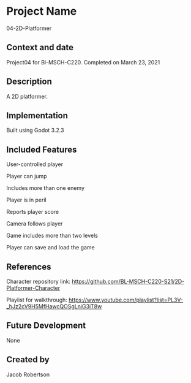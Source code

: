 # Project Name 
04-2D-Platformer

## Context and date 
Project04 for Bl-MSCH-C220. Completed on March 23, 2021

## Description 
A 2D platformer.

## Implementation
Built using Godot 3.2.3

## Included Features
User-controlled player

Player can jump

Includes more than one enemy

Player is in peril

Reports player score

Camera follows player

Game includes more than two levels

Player can save and load the game

## References 
Character repository link: https://github.com/BL-MSCH-C220-S21/2D-Platformer-Character

Playlist for walkthrough: https://www.youtube.com/playlist?list=PL3V-_hJz2cV9H5MfHawcQOSgLniG3iT8w

## Future Development 
None

## Created by
Jacob Robertson
